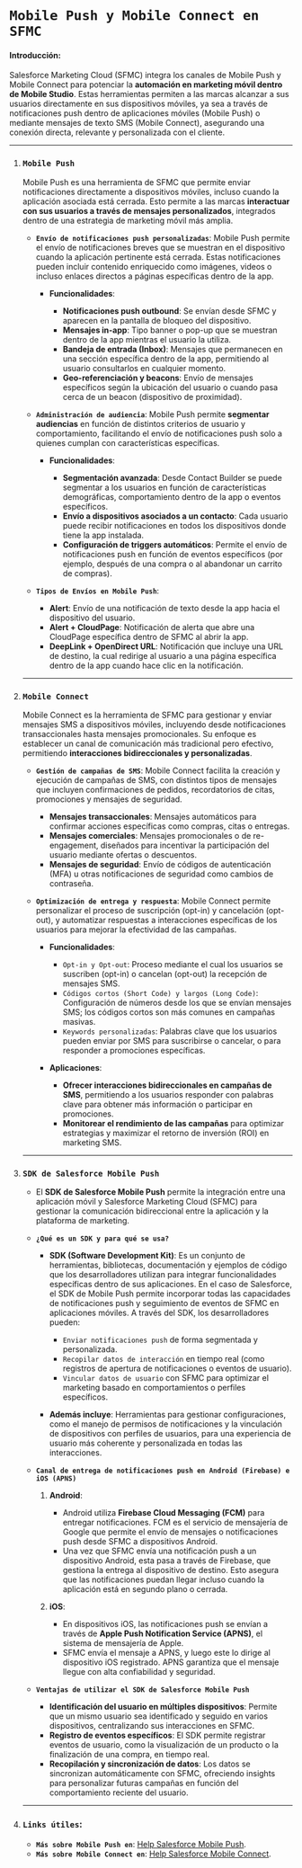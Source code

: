 # **`Mobile Push y Mobile Connect en SFMC`**

#### Introducción:

Salesforce Marketing Cloud (SFMC) integra los canales de Mobile Push y Mobile Connect para potenciar la **automación en marketing móvil dentro de Mobile Studio**. Estas herramientas permiten a las marcas alcanzar a sus usuarios directamente en sus dispositivos móviles, ya sea a través de notificaciones push dentro de aplicaciones móviles (Mobile Push) o mediante mensajes de texto SMS (Mobile Connect), asegurando una conexión directa, relevante y personalizada con el cliente.

---

1. ### **`Mobile Push`**

   Mobile Push es una herramienta de SFMC que permite enviar notificaciones directamente a dispositivos móviles, incluso cuando la aplicación asociada está cerrada. Esto permite a las marcas **interactuar con sus usuarios a través de mensajes personalizados**, integrados dentro de una estrategia de marketing móvil más amplia.

   - **`Envío de notificaciones push personalizadas`**: Mobile Push permite el envío de notificaciones breves que se muestran en el dispositivo cuando la aplicación pertinente está cerrada. Estas notificaciones pueden incluir contenido enriquecido como imágenes, videos o incluso enlaces directos a páginas específicas dentro de la app.

     - **Funcionalidades**:

       - **Notificaciones push outbound**: Se envían desde SFMC y aparecen en la pantalla de bloqueo del dispositivo.
       - **Mensajes in-app**: Tipo banner o pop-up que se muestran dentro de la app mientras el usuario la utiliza.
       - **Bandeja de entrada (Inbox)**: Mensajes que permanecen en una sección específica dentro de la app, permitiendo al usuario consultarlos en cualquier momento.
       - **Geo-referenciación y beacons**: Envío de mensajes específicos según la ubicación del usuario o cuando pasa cerca de un beacon (dispositivo de proximidad).

   - **`Administración de audiencia`**:
     Mobile Push permite **segmentar audiencias** en función de distintos criterios de usuario y comportamiento, facilitando el envío de notificaciones push solo a quienes cumplan con características específicas.

     - **Funcionalidades**:

       - **Segmentación avanzada**: Desde Contact Builder se puede segmentar a los usuarios en función de características demográficas, comportamiento dentro de la app o eventos específicos.
       - **Envío a dispositivos asociados a un contacto**: Cada usuario puede recibir notificaciones en todos los dispositivos donde tiene la app instalada.
       - **Configuración de triggers automáticos**: Permite el envío de notificaciones push en función de eventos específicos (por ejemplo, después de una compra o al abandonar un carrito de compras).

   - **`Tipos de Envíos en Mobile Push`**:

     - **Alert**: Envío de una notificación de texto desde la app hacia el dispositivo del usuario.
     - **Alert + CloudPage**: Notificación de alerta que abre una CloudPage específica dentro de SFMC al abrir la app.
     - **DeepLink + OpenDirect URL**: Notificación que incluye una URL de destino, la cual redirige al usuario a una página específica dentro de la app cuando hace clic en la notificación.

   ***

2. ### **`Mobile Connect`**

   Mobile Connect es la herramienta de SFMC para gestionar y enviar mensajes SMS a dispositivos móviles, incluyendo desde notificaciones transaccionales hasta mensajes promocionales. Su enfoque es establecer un canal de comunicación más tradicional pero efectivo, permitiendo **interacciones bidireccionales y personalizadas**.

   - **`Gestión de campañas de SMS`**: Mobile Connect facilita la creación y ejecución de campañas de SMS, con distintos tipos de mensajes que incluyen confirmaciones de pedidos, recordatorios de citas, promociones y mensajes de seguridad.

     - **Mensajes transaccionales**: Mensajes automáticos para confirmar acciones específicas como compras, citas o entregas.
     - **Mensajes comerciales**: Mensajes promocionales o de re-engagement, diseñados para incentivar la participación del usuario mediante ofertas o descuentos.
     - **Mensajes de seguridad**: Envío de códigos de autenticación (MFA) u otras notificaciones de seguridad como cambios de contraseña.

   - **`Optimización de entrega y respuesta`**:
     Mobile Connect permite personalizar el proceso de suscripción (opt-in) y cancelación (opt-out), y automatizar respuestas a interacciones específicas de los usuarios para mejorar la efectividad de las campañas.

     - **Funcionalidades**:

       - `Opt-in y Opt-out`: Proceso mediante el cual los usuarios se suscriben (opt-in) o cancelan (opt-out) la recepción de mensajes SMS.
       - `Códigos cortos (Short Code) y largos (Long Code)`: Configuración de números desde los que se envían mensajes SMS; los códigos cortos son más comunes en campañas masivas.
       - `Keywords personalizadas`: Palabras clave que los usuarios pueden enviar por SMS para suscribirse o cancelar, o para responder a promociones específicas.

     - **Aplicaciones**:

       - **Ofrecer interacciones bidireccionales en campañas de SMS**, permitiendo a los usuarios responder con palabras clave para obtener más información o participar en promociones.
       - **Monitorear el rendimiento de las campañas** para optimizar estrategias y maximizar el retorno de inversión (ROI) en marketing SMS.

   ***

3. ### **`SDK de Salesforce Mobile Push`**

   - El **SDK de Salesforce Mobile Push** permite la integración entre una aplicación móvil y Salesforce Marketing Cloud (SFMC) para gestionar la comunicación bidireccional entre la aplicación y la plataforma de marketing.

   - **`¿Qué es un SDK y para qué se usa?`**
   
     - **SDK (Software Development Kit)**: Es un conjunto de herramientas, bibliotecas, documentación y ejemplos de código que los desarrolladores utilizan para integrar funcionalidades específicas dentro de sus aplicaciones. En el caso de Salesforce, el SDK de Mobile Push permite incorporar todas las capacidades de notificaciones push y seguimiento de eventos de SFMC en aplicaciones móviles. A través del SDK, los desarrolladores pueden:
   
       - `Enviar notificaciones push` de forma segmentada y personalizada.
       - `Recopilar datos de interacción` en tiempo real (como registros de apertura de notificaciones o eventos de usuario).
       - `Vincular datos de usuario` con SFMC para optimizar el marketing basado en comportamientos o perfiles específicos.
     
     - **Además incluye**: Herramientas para gestionar configuraciones, como el manejo de permisos de notificaciones y la vinculación de dispositivos con perfiles de usuarios, para una experiencia de usuario más coherente y personalizada en todas las interacciones.

   - **`Canal de entrega de notificaciones push en Android (Firebase) e iOS (APNS)`**
   
     1. **Android**:
        - Android utiliza **Firebase Cloud Messaging (FCM)** para entregar notificaciones. FCM es el servicio de mensajería de Google que permite el envío de mensajes o notificaciones push desde SFMC a dispositivos Android.
        - Una vez que SFMC envía una notificación push a un dispositivo Android, esta pasa a través de Firebase, que gestiona la entrega al dispositivo de destino. Esto asegura que las notificaciones puedan llegar incluso cuando la aplicación está en segundo plano o cerrada.
     
     2. **iOS**:
        - En dispositivos iOS, las notificaciones push se envían a través de **Apple Push Notification Service (APNS)**, el sistema de mensajería de Apple.
        - SFMC envía el mensaje a APNS, y luego este lo dirige al dispositivo iOS registrado. APNS garantiza que el mensaje llegue con alta confiabilidad y seguridad.

   - **`Ventajas de utilizar el SDK de Salesforce Mobile Push`**
   
      - **Identificación del usuario en múltiples dispositivos**: Permite que un mismo usuario sea identificado y seguido en varios dispositivos, centralizando sus interacciones en SFMC.
      - **Registro de eventos específicos**: El SDK permite registrar eventos de usuario, como la visualización de un producto o la finalización de una compra, en tiempo real.
      - **Recopilación y sincronización de datos**: Los datos se sincronizan automáticamente con SFMC, ofreciendo insights para personalizar futuras campañas en función del comportamiento reciente del usuario.

   ***

4. ### **`Links útiles`**:

   - **`Más sobre Mobile Push en`**: [Help Salesforce Mobile Push](https://help.salesforce.com/s/articleView?id=sf.mc_mp_mobilepush.htm&type=5).
   - **`Más sobre Mobile Connect en`**: [Help Salesforce Mobile Connect](https://help.salesforce.com/s/articleView?id=sf.mc_moc_mobileconnect.htm&type=5).
